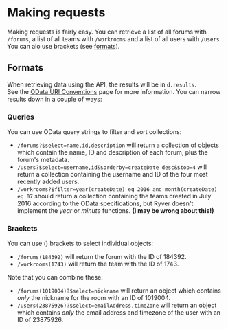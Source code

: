 # Making requests

Making requests is fairly easy. You can retrieve a list of all forums 
with `/forums`, a list of all teams with `/workrooms` and a list of 
all users with `/users`. You can alo use brackets (see 
[formats](#formats)).

## Formats

When retrieving data using the API, the results will be in `d.results`.  
See the 
[OData URI Conventions](http://www.odata.org/documentation/odata-version-2-0/uri-conventions/) 
page for more information. You can narrow results down in a couple of 
ways:

### Queries

You can use OData query strings to filter and sort collections:

* `/forums?$select=name,id,description` will return a collection of 
objects which contain the name, ID and description of each forum, plus 
the forum's metadata.
* `/users?$select=username,id&$orderby=createDate desc&$top=4` will 
return a collection containing the username and ID of the four most 
recently added users.
* `/workrooms?$filter=year(createDate) eq 2016 and month(createDate) eq 07` 
should return a collection containing the teams created in July 2016
according to the OData specifications, but Ryver doesn't implement the
*year* or *minute* functions. **(I may be wrong about this!)**

### Brackets

You can use () brackets to select individual objects:

* `/forums(184392)` will return the forum with the ID of 184392.
* `/workrooms(1743)` will return the team with the ID of 1743.

Note that you can combine these:

* `/forums(1019004)?$select=nickname` will return an object which 
contains *only* the nickname for the room with an ID of 1019004.
* `/users(23875926)?$select=emailAddress,timeZone` will return an 
object which contains *only* the email address and timezone of the 
user with an ID of 23875926.